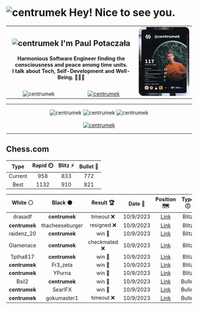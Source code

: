 <h1>
  <img
    src="https://emojis.slackmojis.com/emojis/images/1531849430/4246/blob-sunglasses.gif"
    width="30"
    alt="centrumek"
  />
  Hey! Nice to see you.
</h1>

<table>
  <tbody>
    <tr>
      <td align="center" width="70%" colspan="2">
        <h2>
          <img
            src="https://raw.githubusercontent.com/MartinHeinz/MartinHeinz/master/wave.gif"
            width="30px"
            alt="centrumek"
          />
          I'm Paul Potaczała
        </h2>
        <h4>
          Harmonious Software Engineer finding the consciousness and peace among time units.
          <br/>
          I talk about Tech, Self-Development and Well-Being. 🌿🧘🚀
        </h4>
      </td>
      <td width="30%" rowspan="2">
        <a href="https://app.daily.dev/centrumek">
          <img
            src="./devcard.png"
            alt="centrumek"
          />
        </a>
      </td>
    </tr>
    <tr align="center">
      <td>
        <img
          src="https://komarev.com/ghpvc/?username=centrumek&label=visitors&color=0e75b6&style=flat"
          alt="centrumek"
        >
      </td>
      <td>
        <a href="https://stackoverflow.com/users/14496012/centrumek">
          <img
            src="https://stackoverflow.com/users/flair/14496012.png?theme=dark"
            alt="centrumek"
          >
        </a>
      </td>
    </tr>
  </tbody>
</table>

---
<div align="center">
  <img 
    src="https://github-readme-stats.vercel.app/api?username=centrumek&show_icons=true&count_private=true&theme=darcula&hide_border=true&hide=issues,contribs&bg_color=00000000"
    alt="centrumek"
  />
  <img
    src="https://github-readme-stats.vercel.app/api/top-langs/?username=centrumek&layout=compact&hide_border=true&theme=darcula&bg_color=00000000&langs_count=6&exclude_repo=air-statistic-app"
    alt="centrumek"
  />
  <img 
    src="https://github-readme-streak-stats.herokuapp.com?user=centrumek&theme=darcula&hide_border=true&background=FFFFFF00"
    alt="centrumek"
  />
  <br/>
  <br/>
  <a href="https://www.buymeacoffee.com/centrumek">
    <img
      src="https://cdn.buymeacoffee.com/buttons/v2/default-orange.png"
      height="50"
      width="210"
      alt="centrumek"
    />
  </a>
</div>

---

## Chess.com

<div align="center">
<!--START_SECTION:chessStats-->
<!-- Automatically generated with https://github.com/Balastrong/chess-stats-action -->

| Type | Rapid ⏲️ | Blitz ⚡ | Bullet 🔫 |
|:---:|:---:|:---:|:---:|
| Current | 958 | 833 | 772 |
| Best | 1132 | 910 | 821 |

| White ⚪ | Black ⚫ | Result 🏆 | Date 📅 | Position 🗺️ | Type 🕕 |
|:---:|:---:|:---:|:---:|:---:|:---:|
| drasadf | **centrumek** | timeout ❌ | 10/9/2023 | <a href="http://www.ee.unb.ca/cgi-bin/tervo/fen.pl?select=8/8/7p/7N/2k3p1/b5R1/P5PP/3K4 b - -">Link</a> | Blitz |
| **centrumek** | thacheeseburger | resigned ❌ | 10/9/2023 | <a href="http://www.ee.unb.ca/cgi-bin/tervo/fen.pl?select=5rk1/p2n2pp/P1p1p3/2P5/3Pp3/7K/8/1q6 w - -">Link</a> | Blitz |
| raidenz_20 | **centrumek** | win 🥇 | 10/9/2023 | <a href="http://www.ee.unb.ca/cgi-bin/tervo/fen.pl?select=4k3/4n3/r6p/p2p4/Pp1Pp2p/1P2P3/1B1K3q/6R1 w - -">Link</a> | Blitz |
| Glamenace | **centrumek** | checkmated ❌ | 10/9/2023 | <a href="http://www.ee.unb.ca/cgi-bin/tervo/fen.pl?select=8/7p/1p2Q3/p1k1R3/7P/P1P2rP1/1PK5/8 b - -">Link</a> | Blitz |
| Tptha817 | **centrumek** | win 🥇 | 10/9/2023 | <a href="http://www.ee.unb.ca/cgi-bin/tervo/fen.pl?select=r7/p1k2B2/2p5/4N3/4b1K1/P3B3/PR6/1RQ5 w - -">Link</a> | Blitz |
| **centrumek** | Fr3_zeta | win 🥇 | 10/9/2023 | <a href="http://www.ee.unb.ca/cgi-bin/tervo/fen.pl?select=5rk1/R4pp1/2P5/p2n4/5P2/P3PKP1/8/8 b - -">Link</a> | Blitz |
| **centrumek** | YPurna | win 🥇 | 10/9/2023 | <a href="http://www.ee.unb.ca/cgi-bin/tervo/fen.pl?select=1Q5Q/5pk1/4b1p1/3p4/3q4/5p2/P6P/R4R1K b - -">Link</a> | Blitz |
| Bsil2 | **centrumek** | win 🥇 | 10/9/2023 | <a href="http://www.ee.unb.ca/cgi-bin/tervo/fen.pl?select=r4r2/pp2k2p/n3p1p1/4RPN1/3P1B1P/2P2P2/PP6/R5K1 w - -">Link</a> | Bullet |
| **centrumek** | SearlFX | win 🥇 | 10/9/2023 | <a href="http://www.ee.unb.ca/cgi-bin/tervo/fen.pl?select=8/8/8/8/7Q/3K2R1/PP5k/8 b - -">Link</a> | Bullet |
| **centrumek** | gokumaster1 | timeout ❌ | 10/9/2023 | <a href="http://www.ee.unb.ca/cgi-bin/tervo/fen.pl?select=8/pk3ppp/6n1/3r4/PK1brP2/6P1/7P/1b6 w - -">Link</a> | Bullet |

<!--END_SECTION:chessStats-->
</div>
<!--
**centrumek/centrumek** is a ✨ _special_ ✨ repository because its `README.md` (this file) appears on your GitHub profile.

Here are some ideas to get you started:

- 🔭 I’m currently working on ...
- 🌱 I’m currently learning ...
- 👯 I’m looking to collaborate on ...
- 🤔 I’m looking for help with ...
- 💬 Ask me about ...
- 📫 How to reach me: ...
- 😄 Pronouns: ...
- ⚡ Fun fact: ...
-->
